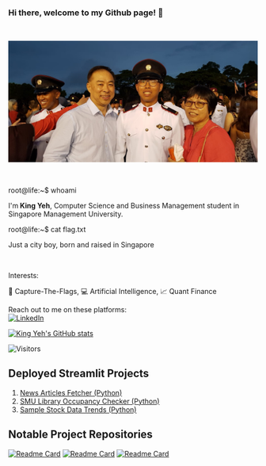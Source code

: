 ### Hi there, welcome to my Github page! 👋

<br>

  ![Proudest moment of my life](asset_1.jpg)

<br>
<p>root@life:~$ whoami</p>
<p>I'm<strong> King Yeh</strong>, Computer Science and Business Management student in Singapore Management University. </p>
<p>root@life:~$ cat flag.txt
<p>Just a city boy, born and raised in Singapore</p>
<br>
<p>Interests:</p>
<p>🚩 Capture-The-Flags, 💻 Artificial Intelligence, 📈 Quant Finance </p>

Reach out to me on these platforms:
<br>
[![LinkedIn](https://img.shields.io/badge/-King%20Yeh-blue?style=flat-square&logo=linkedin&logoColor=white)](https://www.linkedin.com/in/king-yeh-cheah/)


[![King Yeh's GitHub stats](https://github-readme-stats.vercel.app/api?username=xbowery&count_private=true&show_icons=true&theme=tokyonight)](https://github.com/xbowery)

![Visitors](https://api.visitorbadge.io/api/visitors?path=https%3A%2F%2Fgithub.com%2Fxbowery&countColor=%23263759)

## Deployed Streamlit Projects
1. [News Articles Fetcher (Python)](https://xbowery-news-articles-fetcher-singapore-news-onlyapp-nse2t0.streamlit.app/)
2. [SMU Library Occupancy Checker (Python)](https://xbowery-smu-library-occupancy-streamlitapp-3jmo2d.streamlit.app/)
3. [Sample Stock Data Trends (Python)](https://xbowery-stock-data-streamlit-app-n8zrgt.streamlit.app/)


## Notable Project Repositories

[![Readme Card](https://github-readme-stats.vercel.app/api/pin/?username=xbowery&repo=CS203_Proj&show_owner=true)](https://github.com/xbowery/CS203_Proj)
[![Readme Card](https://github-readme-stats.vercel.app/api/pin/?username=xbowery&repo=android-portfolio-management&show_owner=true)](https://github.com/xbowery/android-portfolio-management)
[![Readme Card](https://github-readme-stats.vercel.app/api/pin/?username=xbowery&repo=HEAP-telebot-workshop&show_owner=true)](https://github.com/xbowery/HEAP-telebot-workshop)

<!--
**xbowery/xbowery** is a ✨ _special_ ✨ repository because its `README.md` (this file) appears on your GitHub profile.

Here are some ideas to get you started:

- 🔭 I’m currently working on ...
- 🌱 I’m currently learning ...
- 👯 I’m looking to collaborate on ...
- 🤔 I’m looking for help with ...
- 💬 Ask me about ...
- 📫 How to reach me: ...
- 😄 Pronouns: ...
- ⚡ Fun fact: ...
-->
